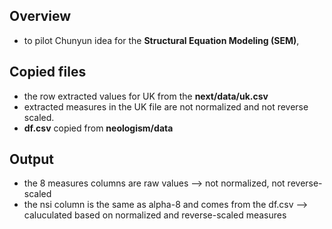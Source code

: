 ## Overview
 - to pilot Chunyun idea for the **Structural Equation Modeling (SEM)**,


 ## Copied files 
 - the row extracted values for UK from the **next/data/uk.csv**
 - extracted measures in the UK file are not normalized and not reverse scaled.
 - **df.csv** copied from **neologism/data**

 ## Output
 - the 8 measures columns are raw values --> not normalized, not reverse-scaled
 - the nsi column is the same as alpha-8 and comes from the df.csv --> caluculated based on normalized and reverse-scaled measures
